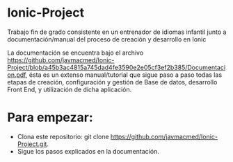 # Ionic-Project
Trabajo fin de grado consistente en un entrenador de idiomas infantil junto a documentación/manual del proceso de creación y desarrollo en Ionic

La documentación se encuentra bajo el archivo https://github.com/javmacmed/Ionic-Project/blob/a45b3ac4815a745dad4fe3590e2e05cf3ef2b385/Documentacion.pdf, ésta es un extenso manual/tutorial que sigue paso a paso todas las etapas de creación, configuración y gestión de Base de datos, desarrollo Front End, y utilización de dicha aplicación.

# Para empezar:
 - Clona este repositorio: git clone https://github.com/javmacmed/Ionic-Project.git.
 - Sigue los pasos explicados en la documentación.
